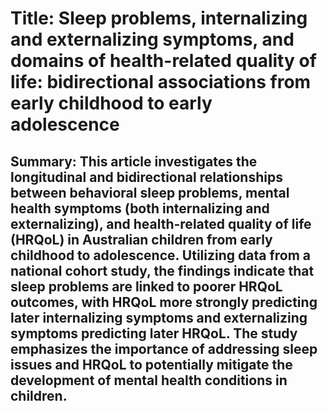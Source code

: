 # Title: Sleep problems, internalizing and externalizing symptoms, and domains of health-related quality of life: bidirectional associations from early childhood to early adolescence

## Summary: This article investigates the longitudinal and bidirectional relationships between behavioral sleep problems, mental health symptoms (both internalizing and externalizing), and health-related quality of life (HRQoL) in Australian children from early childhood to adolescence. Utilizing data from a national cohort study, the findings indicate that sleep problems are linked to poorer HRQoL outcomes, with HRQoL more strongly predicting later internalizing symptoms and externalizing symptoms predicting later HRQoL. The study emphasizes the importance of addressing sleep issues and HRQoL to potentially mitigate the development of mental health conditions in children.